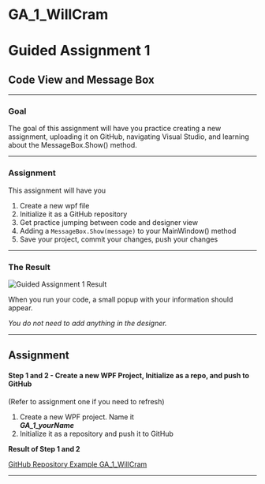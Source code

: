 # GA_1_WillCram

# Guided Assignment 1
## Code View and Message Box
---
### Goal
The goal of this assignment will have you practice creating a new assignment, uploading it on GitHub, navigating Visual Studio, and learning about the MessageBox.Show() method.  

---
### Assignment
This assignment will have you 
1. Create a new wpf file
2. Initialize it as a GitHub repository
3. Get practice jumping between code and designer view
4. Adding a ```MessageBox.Show(message)``` to your MainWindow() method
5. Save your project, commit your changes, push your changes

---
### The Result

![Guided Assignment 1 Result](GA_1_Result.gif)

When you run your code, a small popup with your information should appear.

*You do not need to add anything in the designer.*

---

## Assignment

#### **Step 1 and 2 - Create a new WPF Project, Initialize as a repo, and push to GitHub**
(Refer to assignment one if you need to refresh)

1. Create a new WPF project. Name it  
_**GA_1_yourName**_
2. Initialize it as a repository and push it to GitHub

**Result of Step 1 and 2**

[GitHub Repository Example GA_1_WillCram](https://github.com/WCramRTC/GA_1_WillCram)

---





